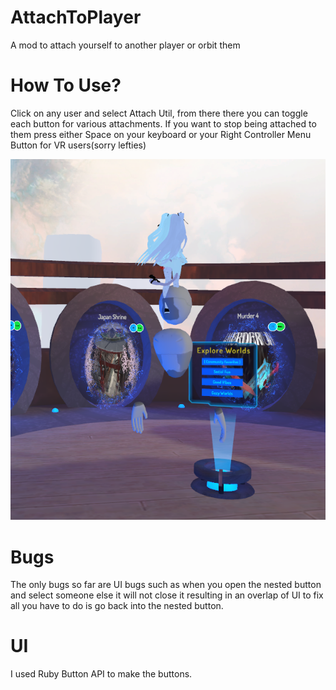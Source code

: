 # AttachToPlayer

A mod to attach yourself to another player or orbit them

# How To Use?

Click on any user and select Attach Util, from there there you can toggle each button for various attachments. If you want to stop being attached to them press either Space on your keyboard or your Right Controller Menu Button for VR users(sorry lefties)

![](https://github.com/ImStellar/AttachToPlayer/blob/master/AttachExample.png?raw=true)

# Bugs

The only bugs so far are UI bugs such as when you open the nested button and select someone else it will not close it resulting in an overlap of UI to fix all you have to do is go back into the nested button.

# UI
I used Ruby Button API to make the buttons.
